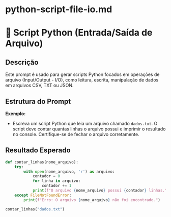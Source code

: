 # python-script-file-io.md

# 📝 Script Python (Entrada/Saída de Arquivo)

## Descrição
Este prompt é usado para gerar scripts Python focados em operações de arquivo (Input/Output - I/O), como leitura, escrita, manipulação de dados em arquivos CSV, TXT ou JSON.

## Estrutura do Prompt
**Exemplo:**
- Escreva um script Python que leia um arquivo chamado `dados.txt`. O script deve contar quantas linhas o arquivo possui e imprimir o resultado no console. Certifique-se de fechar o arquivo corretamente.

## Resultado Esperado
```python
def contar_linhas(nome_arquivo):
    try:
        with open(nome_arquivo, 'r') as arquivo:
            contador = 0
            for linha in arquivo:
                contador += 1
            print(f"O arquivo {nome_arquivo} possui {contador} linhas.")
    except FileNotFoundError:
        print(f"Erro: O arquivo {nome_arquivo} não foi encontrado.")

contar_linhas("dados.txt")
